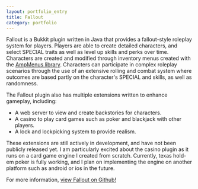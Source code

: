 ```yaml
---
layout: portfolio_entry
title: Fallout
category: portfolio
---
```

<p>
    Fallout is a Bukkit plugin written in Java that provides a fallout-style roleplay system for players.
    Players are able to create detailed characters, and select SPECIAL traits as well as level up
    skills and perks over time. Characters are created and modified through inventory menus created
    with the <a href="/portfolio/AmpMenus">AmpMenus library</a>. Characters can participate in complex
    roleplay scenarios through the use of an extensive rolling and combat system where outcomes are
    based partly on the character's SPECIAL and skills, as well as randomness.
</p>
<p>
    The Fallout plugin also has multiple extensions written to enhance gameplay, including:
    <ul>
        <li>A web server to view and create backstories for characters.</li>
        <li>A casino to play card games such as poker and blackjack with other players.</li>
        <li>A lock and lockpicking system to provide realism.</li>
    </ul>
    These extensions are still actively in development, and have not been publicly released yet.
    I am particularly excited about the casino plugin as it runs on a card game engine I created
    from scratch. Currently, texas hold-em poker is fully working, and I plan on implementing
    the engine on another platform such as android or ios in the future.
</p>
For more information, <a href="https://github.com/ampayne2/Fallout">view Fallout on Github!</a>